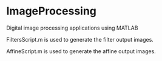 # ImageProcessing
Digital image processing  applications using MATLAB

FiltersScript.m is used to generate the filter output images. 

AffineScript.m is used to generate the affine output images.
